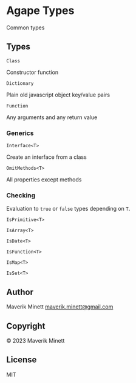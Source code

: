 # Agape Types

Common types

## Types

`Class`

Constructor function

`Dictionary`

Plain old javascript object key/value pairs

`Function`

Any arguments and any return value

### Generics

`Interface<T>`

Create an interface from a class

`OmitMethods<T>`

All properties except methods

### Checking

Evaluation to `true` or `false` types depending on `T`.

`IsPrimitive<T>`

`IsArray<T>`

`IsDate<T>`

`IsFunction<T>`

`IsMap<T>`

`IsSet<T>`


## Author

Maverik Minett  maverik.minett@gmail.com


## Copyright

© 2023 Maverik Minett


## License

MIT

